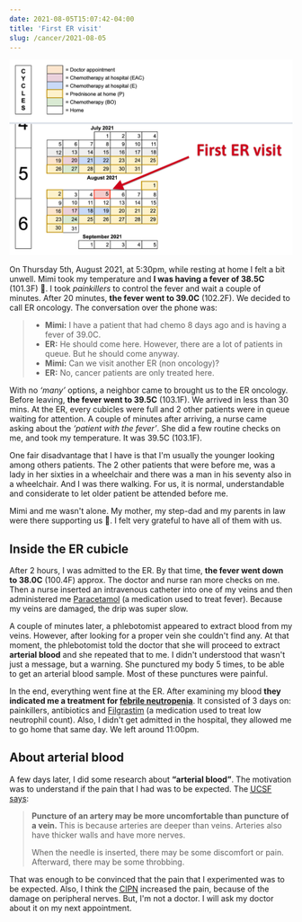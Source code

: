 ```yaml
---
date: 2021-08-05T15:07:42-04:00
title: 'First ER visit'
slug: /cancer/2021-08-05
---
```


![Chemo agenda](/images/cancer/first-er-visit.png)

On Thursday 5th, August 2021, at 5:30pm, while resting at home I felt a bit unwell. Mimi took my temperature and **I was having a fever of 38.5C** (101.3F) 🤒. I took _painkillers_ to control the fever and wait a couple of minutes. After 20 minutes, **the fever went to 39.0C** (102.2F). We decided to call ER oncology. The conversation over the phone was:

> - **Mimi:** I have a patient that had chemo 8 days ago and is having a fever of 39.0C.
> - **ER:** He should come here. However, there are a lot of patients in queue. But he should come anyway.
> - **Mimi:** Can we visit another ER (non oncology)?
> - **ER:** No, cancer patients are only treated here.

With no _‘many’_ options, a neighbor came to brought us to the ER oncology. Before leaving, **the fever went to 39.5C** (103.1F). We arrived in less than 30 mins. At the ER, every cubicles were full and 2 other patients were in queue waiting for attention. A couple of minutes after arriving, a nurse came asking about the _‘patient with the fever’_. She did a few routine checks on me, and took my temperature. It was 39.5C (103.1F).

One fair disadvantage that I have is that I'm usually the younger looking among others patients. The 2 other patients that were before me, was a lady in her sixties in a wheelchair and there was a man in his seventy also in a wheelchair. And I was there walking. For us, it is normal, understandable and considerate to let older patient be attended before me.

Mimi and me wasn't alone. My mother, my step-dad and my parents in law were there supporting us 🥰. I felt very grateful to have all of them with us.

## Inside the ER cubicle

After 2 hours, I was admitted to the ER. By that time, **the fever went down to 38.0C** (100.4F) approx. The doctor and nurse ran more checks on me. Then a nurse inserted an intravenous catheter into one of my veins and then administered me [Paracetamol](https://en.wikipedia.org/wiki/Paracetamol) (a medication used to treat fever). Because my veins are damaged, the drip was super slow.

A couple of minutes later, a phlebotomist appeared to extract blood from my veins. However, after looking for a proper vein she couldn't find any. At that moment, the phlebotomist told the doctor that she will proceed to extract **arterial blood** and she repeated that to me. I didn't understood that wasn't just a message, but a warning. She punctured my body 5 times, to be able to get an arterial blood sample. Most of these punctures were painful.

In the end, everything went fine at the ER. After examining my blood **they indicated me a treatment for [febrile neutropenia](https://en.wikipedia.org/wiki/Febrile_neutropenia)**. It consisted of 3 days on: painkillers, antibiotics and [Filgrastim](https://en.wikipedia.org/wiki/Filgrastim) (a medication used to treat low neutrophil count). Also, I didn't get admitted in the hospital, they allowed me to go home that same day. We left around 11:00pm.

## About arterial blood

A few days later, I did some research about **“arterial blood”**. The motivation was to understand if the pain that I had was to be expected. The [<abbr title="University of California San Francisco">UCSF</abbr> says](https://www.ucsfhealth.org/medical-tests/arterial-stick):

> **Puncture of an artery may be more uncomfortable than puncture of a vein.** This is because arteries are deeper than veins. Arteries also have thicker walls and have more nerves.
>
> When the needle is inserted, there may be some discomfort or pain. Afterward, there may be some throbbing.

That was enough to be convinced that the pain that I experimented was to be expected. Also, I think the [<abbr title="Chemotherapy-induced Peripheral Neuropathy">CIPN</abbr>](https://www.healthline.com/health/cancer/neuropathy-from-chemo) increased the pain, because of the damage on peripheral nerves. But, I'm not a doctor. I will ask my doctor about it on my next appointment.
